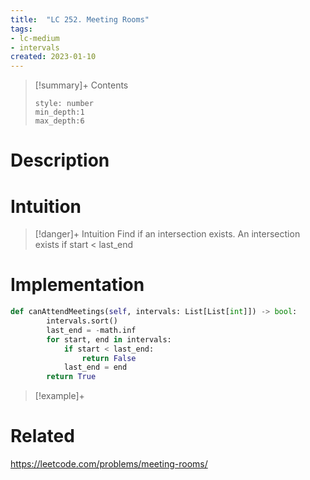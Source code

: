 ```yaml
---
title:  "LC 252. Meeting Rooms"
tags:
- lc-medium
- intervals
created: 2023-01-10
---
```


>[!summary]+ Contents
>```toc
>style: number
>min_depth:1
>max_depth:6
>```

# Description


# Intuition

>[!danger]+ Intuition
>Find if an intersection exists. An intersection exists if start < last_end


# Implementation
```python
def canAttendMeetings(self, intervals: List[List[int]]) -> bool:
        intervals.sort()
        last_end = -math.inf
        for start, end in intervals:
            if start < last_end:
                return False
            last_end = end 
        return True
```

>[!example]+ 


# Related
https://leetcode.com/problems/meeting-rooms/